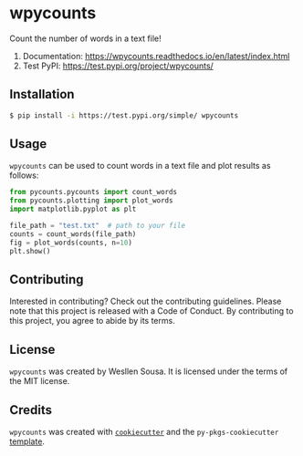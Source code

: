 # wpycounts

Count the number of words in a text file!
1. Documentation: https://wpycounts.readthedocs.io/en/latest/index.html
2. Test PyPI: https://test.pypi.org/project/wpycounts/

## Installation

```bash
$ pip install -i https://test.pypi.org/simple/ wpycounts
```

## Usage

`wpycounts` can be used to count words in a text file and plot results
as follows:

```python
from pycounts.pycounts import count_words
from pycounts.plotting import plot_words
import matplotlib.pyplot as plt

file_path = "test.txt"  # path to your file
counts = count_words(file_path)
fig = plot_words(counts, n=10)
plt.show()
```

## Contributing

Interested in contributing? Check out the contributing guidelines. Please note that this project is released with a Code of Conduct. By contributing to this project, you agree to abide by its terms.

## License

`wpycounts` was created by Wesllen Sousa. It is licensed under the terms of the MIT license.

## Credits

`wpycounts` was created with [`cookiecutter`](https://cookiecutter.readthedocs.io/en/latest/) and the `py-pkgs-cookiecutter` [template](https://github.com/py-pkgs/py-pkgs-cookiecutter).
